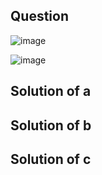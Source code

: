 ## Question

![image](https://github.com/user-attachments/assets/e8037c56-d6f2-45ae-809a-b4eb26d6a6fb)

![image](https://github.com/user-attachments/assets/f7144840-ac99-4830-a0e0-eef0e37c9f84)

## Solution of a

## Solution of b

## Solution of c
